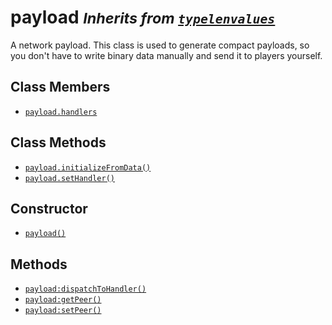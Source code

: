 payload <small>_Inherits from [`typelenvalues`](api/typelenvalues)_</small>
=======

A network payload. This class is used to generate compact payloads, so you don't
have to write binary data manually and send it to players yourself.

Class Members
-------------

* [`payload.handlers`](api/payload.handlers)

Class Methods
-------------

* [`payload.initializeFromData()`](api/payload.initializeFromData)
* [`payload.setHandler()`](api/payload.setHandler)

Constructor
-----------

* [`payload()`](api/payload.payload)

Methods
-------

* [`payload:dispatchToHandler()`](api/payload.dispatchToHandler)
* [`payload:getPeer()`](api/payload.getPeer)
* [`payload:setPeer()`](api/payload.setPeer)
